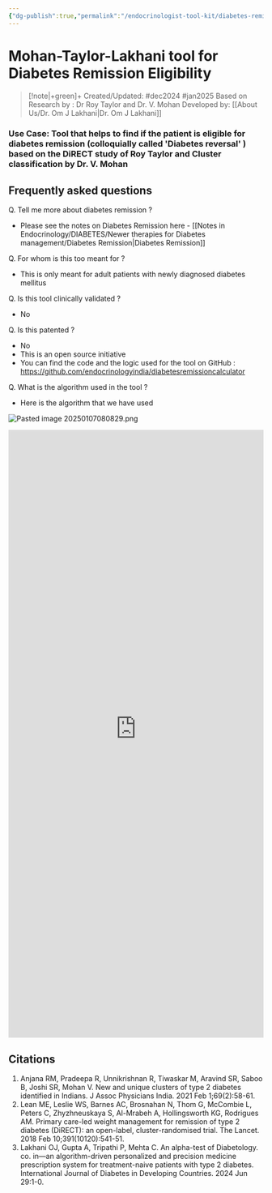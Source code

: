 ```yaml
---
{"dg-publish":true,"permalink":"/endocrinologist-tool-kit/diabetes-remission-tool/"}
---
```



<script>
    // GoatCounter script
    (function() {
        var script = document.createElement('script');
        script.async = true;
        script.src = '//gc.zgo.at/count.js';
        script.setAttribute('data-goatcounter', 'https://endocrinologyindia.goatcounter.com/count');
        document.head.appendChild(script);
    })();

    // Google AdSense script
    (function() {
        var script = document.createElement('script');
        script.async = true;
        script.src = 'https://pagead2.googlesyndication.com/pagead/js/adsbygoogle.js?client=ca-pub-5480881894205508';
        script.crossOrigin = 'anonymous';
        document.head.appendChild(script);
    })();
</script>

# Mohan-Taylor-Lakhani tool for Diabetes Remission Eligibility

> [!note|+green]+ Created/Updated: #dec2024 #jan2025 
> Based on Research by : Dr Roy Taylor and Dr. V. Mohan
> Developed by: [[About Us/Dr. Om J Lakhani\|Dr. Om J Lakhani]] 


### Use Case: Tool that helps to find if the patient is eligible for diabetes remission (colloquially called 'Diabetes reversal' ) based on the DiRECT study of Roy Taylor and Cluster classification by Dr. V. Mohan

## Frequently asked questions

Q. Tell me more about diabetes remission ?

- Please see the notes on Diabetes Remission here - [[Notes in Endocrinology/DIABETES/Newer therapies for Diabetes management/Diabetes Remission\|Diabetes Remission]]


Q. For whom is this too meant for ?

- This is only meant for adult patients with newly diagnosed diabetes mellitus

Q. Is this tool clinically validated ?

- No

Q. Is this patented ?

- No 
- This is an open source initiative
- You can find the code and the logic used for the tool on GitHub : https://github.com/endocrinologyindia/diabetesremissioncalculator

Q. What is the algorithm used in the tool ?

- Here is the algorithm that we have used 

![Pasted image 20250107080829.png](/img/user/attachments/Pasted%20image%2020250107080829.png)


<iframe src="https://endocrinologyindia.github.io/diabetesremissioncalculator/" width="100%" height="1200" style="border: none;"></iframe>

## Citations

1. Anjana RM, Pradeepa R, Unnikrishnan R, Tiwaskar M, Aravind SR, Saboo B, Joshi SR, Mohan V. New and unique clusters of type 2 diabetes identified in Indians. J Assoc Physicians India. 2021 Feb 1;69(2):58-61.
2. Lean ME, Leslie WS, Barnes AC, Brosnahan N, Thom G, McCombie L, Peters C, Zhyzhneuskaya S, Al-Mrabeh A, Hollingsworth KG, Rodrigues AM. Primary care-led weight management for remission of type 2 diabetes (DiRECT): an open-label, cluster-randomised trial. The Lancet. 2018 Feb 10;391(10120):541-51.
3. Lakhani OJ, Gupta A, Tripathi P, Mehta C. An alpha-test of Diabetology. co. in—an algorithm-driven personalized and precision medicine prescription system for treatment-naive patients with type 2 diabetes. International Journal of Diabetes in Developing Countries. 2024 Jun 29:1-0.






